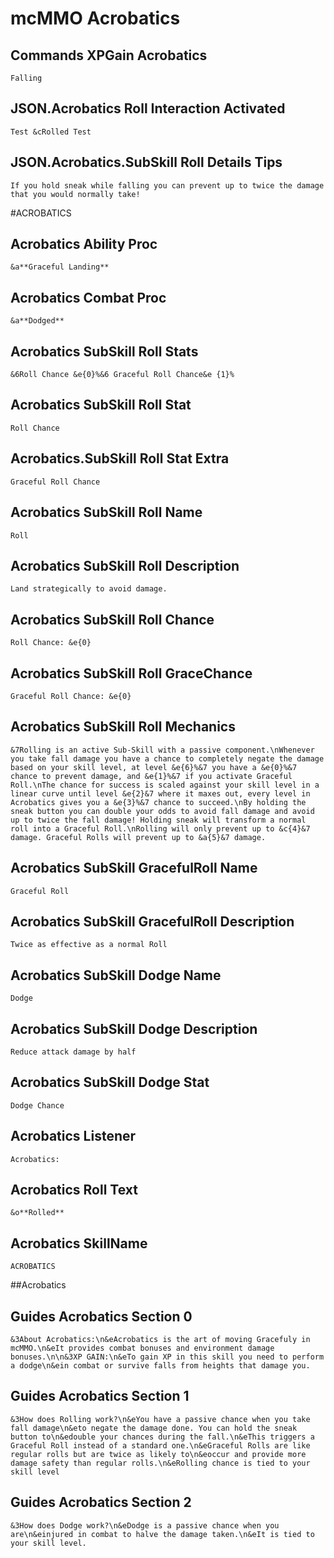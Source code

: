 # mcMMO Acrobatics

## Commands XPGain Acrobatics
`Falling`


## JSON.Acrobatics Roll Interaction Activated
`Test &cRolled Test`
## JSON.Acrobatics.SubSkill Roll Details Tips
`If you hold sneak while falling you can prevent up to twice the damage that you would normally take!`

#ACROBATICS
## Acrobatics Ability Proc
`&a**Graceful Landing**`
## Acrobatics Combat Proc
`&a**Dodged**`
## Acrobatics SubSkill Roll Stats
`&6Roll Chance &e{0}%&6 Graceful Roll Chance&e {1}%`
## Acrobatics SubSkill Roll Stat
`Roll Chance`
## Acrobatics.SubSkill Roll Stat Extra
`Graceful Roll Chance`
## Acrobatics SubSkill Roll Name
`Roll`
## Acrobatics SubSkill Roll Description
`Land strategically to avoid damage.`
## Acrobatics SubSkill Roll Chance
`Roll Chance: &e{0}`
## Acrobatics SubSkill Roll GraceChance
`Graceful Roll Chance: &e{0}`
## Acrobatics SubSkill Roll Mechanics
`&7Rolling is an active Sub-Skill with a passive component.\nWhenever you take fall damage you have a chance to completely negate the damage based on your skill level, at level &e{6}%&7 you have a &e{0}%&7 chance to prevent damage, and &e{1}%&7 if you activate Graceful Roll.\nThe chance for success is scaled against your skill level in a linear curve until level &e{2}&7 where it maxes out, every level in Acrobatics gives you a &e{3}%&7 chance to succeed.\nBy holding the sneak button you can double your odds to avoid fall damage and avoid up to twice the fall damage! Holding sneak will transform a normal roll into a Graceful Roll.\nRolling will only prevent up to &c{4}&7 damage. Graceful Rolls will prevent up to &a{5}&7 damage.`
## Acrobatics SubSkill GracefulRoll Name
`Graceful Roll`
## Acrobatics SubSkill GracefulRoll Description
`Twice as effective as a normal Roll`
## Acrobatics SubSkill Dodge Name
`Dodge`
## Acrobatics SubSkill Dodge Description
`Reduce attack damage by half`
## Acrobatics SubSkill Dodge Stat
`Dodge Chance`
## Acrobatics Listener
`Acrobatics:`
## Acrobatics Roll Text
`&o**Rolled**`
## Acrobatics SkillName
`ACROBATICS`

##Acrobatics
## Guides Acrobatics Section 0
`&3About Acrobatics:\n&eAcrobatics is the art of moving Gracefuly in mcMMO.\n&eIt provides combat bonuses and environment damage bonuses.\n\n&3XP GAIN:\n&eTo gain XP in this skill you need to perform a dodge\n&ein combat or survive falls from heights that damage you.`
## Guides Acrobatics Section 1
`&3How does Rolling work?\n&eYou have a passive chance when you take fall damage\n&eto negate the damage done. You can hold the sneak button to\n&edouble your chances during the fall.\n&eThis triggers a Graceful Roll instead of a standard one.\n&eGraceful Rolls are like regular rolls but are twice as likely to\n&eoccur and provide more damage safety than regular rolls.\n&eRolling chance is tied to your skill level`
## Guides Acrobatics Section 2
`&3How does Dodge work?\n&eDodge is a passive chance when you are\n&einjured in combat to halve the damage taken.\n&eIt is tied to your skill level.`

